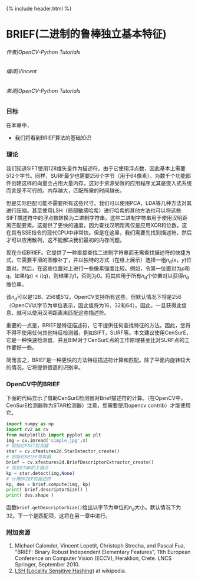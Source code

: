 {% include header.html %}

# BRIEF(二进制的鲁棒独立基本特征)

###### 作者|OpenCV-Python Tutorials
###### 编译|Vincent
###### 来源|OpenCV-Python Tutorials 

### 目标

在本章中，
- 我们将看到BRIEF算法的基础知识

### 理论

我们知道SIFT使用128维矢量作为描述符。由于它使用浮点数，因此基本上需要512个字节。同样，SURF最少也需要256个字节（用于64像素）。为数千个功能部件创建这样的向量会占用大量内存，这对于资源受限的应用程序尤其是嵌入式系统而言是不可行的。内存越大，匹配所需的时间越长。

但是实际匹配可能不需要所有这些尺寸。我们可以使用PCA，LDA等几种方法对其进行压缩。甚至使用LSH（局部敏感哈希）进行哈希的其他方法也可以将这些SIFT描述符中的浮点数转换为二进制字符串。这些二进制字符串用于使用汉明距离匹配要素。这提供了更快的速度，因为查找汉明距离仅是应用XOR和位数，这在具有SSE指令的现代CPU中非常快。但是在这里，我们需要先找到描述符，然后才可以应用散列，这不能解决我们最初的内存问题。

现在介绍BRIEF。它提供了一种直接查找二进制字符串而无需查找描述符的快捷方式。它需要平滑的图像补丁，并以独特的方式（在纸上展示）选择一组$n_d(x，y)$位置对。然后，在这些位置对上进行一些像素强度比较。例如，令第一位置对为$p$和$q$。如果$I(p)<I(q)$，则结果为1，否则为0。将其应用于所有$n_d$个位置对以获得$n_d$维位串。

该$n_d$可以是128、256或512。OpenCV支持所有这些，但默认情况下将是256（OpenCV以字节为单位表示，因此值将为16、32和64）。因此，一旦获得此信息，就可以使用汉明距离来匹配这些描述符。

重要的一点是，BRIEF是特征描述符，它不提供任何查找特征的方法。因此，您将不得不使用任何其他特征检测器，例如SIFT，SURF等。本文建议使用CenSurE，它是一种快速检测器，并且BIM对于CenSurE点的工作原理甚至比对SURF点的工作要好一些。

简而言之，BRIEF是一种更快的方法特征描述符计算和匹配。除了平面内旋转较大的情况，它将提供很高的识别率。

### OpenCV中的BRIEF

下面的代码显示了借助CenSurE检测器对Brief描述符的计算。（在OpenCV中，CenSurE检测器称为STAR检测器）注意，您需要使用opencv contrib）才能使用它。

```python
import numpy as np
import cv2 as cv
from matplotlib import pyplot as plt
img = cv.imread('simple.jpg',0)
# 初始化FAST检测器
star = cv.xfeatures2d.StarDetector_create()
# 初始化BRIEF提取器
brief = cv.xfeatures2d.BriefDescriptorExtractor_create()
# 找到STAR的关键点
kp = star.detect(img,None)
# 计算BRIEF的描述符
kp, des = brief.compute(img, kp)
print( brief.descriptorSize() )
print( des.shape )
```

函数`brief.getDescriptorSize()`给出以字节为单位的$n_d$大小。默认情况下为32。下一个是匹配项，这将在另一章中进行。

### 附加资源

1. Michael Calonder, Vincent Lepetit, Christoph Strecha, and Pascal Fua, "BRIEF: Binary Robust Independent Elementary Features", 11th European Conference on Computer Vision (ECCV), Heraklion, Crete. LNCS Springer, September 2010.
2. [LSH (Locality Sensitive Hashing)](https://en.wikipedia.org/wiki/Locality-sensitive_hashing) at wikipedia.